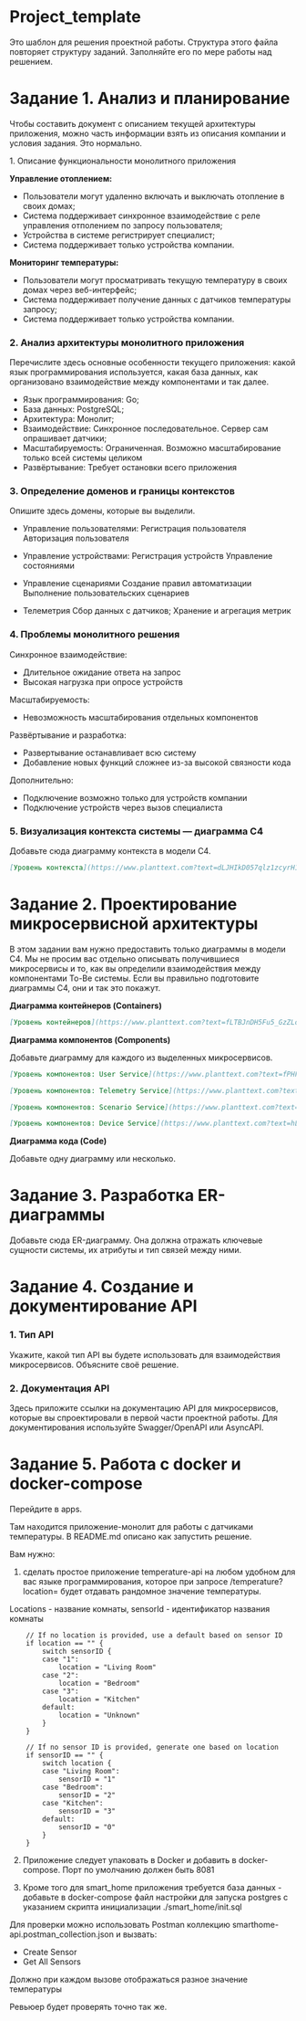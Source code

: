 # Project_template

Это шаблон для решения проектной работы. Структура этого файла повторяет структуру заданий. Заполняйте его по мере работы над решением.

# Задание 1. Анализ и планирование

<aside>

Чтобы составить документ с описанием текущей архитектуры приложения, можно часть информации взять из описания компании и условия задания. Это нормально.

</aside

### 1. Описание функциональности монолитного приложения

**Управление отоплением:**

- Пользователи могут удаленно включать и выключать отопление в своих домах;
- Система поддерживает синхронное взаимодействие с реле управления отполением по запросу пользователя;
- Устройства в системе регистрирует специалист;
- Система поддерживает только устройства компании.

**Мониторинг температуры:**

- Пользователи могут просматривать текущую температуру в своих домах через веб-интерфейс;
- Система поддерживает получение данных с датчиков температуры запросу;
- Система поддерживает только устройства компании.


### 2. Анализ архитектуры монолитного приложения

Перечислите здесь основные особенности текущего приложения: какой язык программирования используется, какая база данных, как организовано взаимодействие между компонентами и так далее.

- Язык программирования: Go;
- База данных: PostgreSQL;
- Архитектура: Монолит;
- Взаимодействие: Синхронное последовательное. Сервер сам опрашивает датчики;
- Масштабируемость: Ограниченная. Возможно масштабирование только всей системы целиком
- Развёртывание: Требует остановки всего приложения


### 3. Определение доменов и границы контекстов

Опишите здесь домены, которые вы выделили.

- Управление пользователями:
  Регистрация пользователя
  Авторизация пользователя
  
- Управление устройствами:
  Регистрация устройств
  Управление состояниями

- Управление сценариями
  Создание правил автоматизации
  Выполнение пользовательских сценариев

- Телеметрия
  Сбор данных с датчиков;
  Хранение и агрегация метрик


### **4. Проблемы монолитного решения**

Синхронное взаимодействие:
- Длительное ожидание ответа на запрос
- Высокая нагрузка при опросе устройств

Масштабируемость:
- Невозможность масштабирования отдельных компонентов

Развёртывание и разработка:
- Развертывание останавливает всю систему
- Добавление новых функций сложнее из-за высокой связности кода

Дополнительно:
- Подключение возможно только для устройств компании
- Подключение устройств через вызов специалиста


### 5. Визуализация контекста системы — диаграмма С4

Добавьте сюда диаграмму контекста в модели C4.

```markdown
[Уровень контекста](https://www.planttext.com?text=dLJHIkD057qlz1zcyrH1ySL74QNui6-Y7o111nJITacchBur5bIeM1H14TJLByX6WxMcyHVk_D6UEqbZK-CYKZgJtBbpphddNhBiATjLxOPJhVpORMuvxMqf5kiBy_M5pNghgUIUMgfMgXMrgnmfw9eI6ka3YcYeVUmZ2dHVq1CDAA17tS4QunS8BCZ4_vK6o0j4RSMR--dDCDQQTBrMizRsf3ihBBhZB7r2pzX3u34wtgt_d0dj0zOthx7k2Nh0mnjEUlJ2QXAAhPcSg65xAgMwHrAa3utQrnJ1-YGk44hC0hmXe4_r4KX6E3tzG9_WCM41MGOi6HQIAFfCuyO-n3LglsstiTE29Iod99F3j_3t4Gh1GC-w2yK70jiJYzPd2BFV4OVUJ2V2iHvcdvB8eWI56Jn5bkbCAcPpTK_LNEdO-ypwXoqlXUKoIs2DrlFSiu1rpbE8QWgXahllVXW9s7z9rrPjrxXomVt7xG5xcxhANUkOS5TtTCymNs5OOexhVkfGMMhtO-thqib6ij2BRnKoAunN2KOWDfmTHCCilLmGYs09us4jYBX1dczWWacWoIdC0IOkvZsyHLBUlB4lFZJ_rJqScG49fwQyNomr2vQmJBNf4Yo6Inz_gUXgPLasj_41-WS0)
```


# Задание 2. Проектирование микросервисной архитектуры

В этом задании вам нужно предоставить только диаграммы в модели C4. Мы не просим вас отдельно описывать получившиеся микросервисы и то, как вы определили взаимодействия между компонентами To-Be системы. Если вы правильно подготовите диаграммы C4, они и так это покажут.

**Диаграмма контейнеров (Containers)**

```markdown
[Уровень контейнеров](https://www.planttext.com?text=fLTBJnDH5Fu5_GzZLoNHi65f20h6XIw0wfeCxLKQsfbcEWKROzBIu2Cbe8P45YQAnBWjo6ZfO_eNxlr7ddFcTfvt2iKIojpNzttdSSyPbcgsRjdrIZbpfsGKolKYq-ulBymlBsmicuQjbmncBIgMAbNJO8QzcCdO9RlCD7uccjpb5zpX8t6WyJuCHc8FXbTyn1rlCPDPPLRDD7Br6hFkQbd-3MO7ue3_fQDTsW_Zx9GrJRHuJxHeE1GTZV-0Xp6iTFYLnYzXyp0xD-6fw3NROpg5FOvuotkyomSUG3PbNeCfbxu0hW_8X-8TcWMhXmbs5nvTv9SxZi3qo2Rkf4ZCv1iWhhBnqAmRHTrgv7Prgx9bWcjGb-g8zZgZmSUFIswNRMxerIhk_mpxp-_nCJYw1s9S_iSJn1qqSvtf1LlQ6oZhQg9D9xhWuC00c1n2x3fyA9cbu2WtXd03VdTA1HJy71wrl3T4eiScqPt5yT4TOsLaZu2ebw0fCaGC4QtGn0sfH1kDfUIx8hE1JabJAp13jqfcY2WlfsvArO8ima4NGv1YZStAhC9ign7YUJQPKn1X5WoyB28p05TYHe5NDhru53Vnr2T-dE9al8u8l6hMx9SMowyz9PgVPCqeYD0b3I47nFuqfBc42XckG4So0hFoAn2Il7xyGioHWC3JZPZLkNa0DxeFtjzNeIRL164EoTcBnnBoOrPNj6WCnz_18fPOP8_IhzLPdUMszHVREb6Ju_fOWR4ikV1pBZv8UCg51rMziCMq9tY297p4yWMC-tGKkE4RX5o0JxgmCAIwwFWN2alCNEQDNyyUlR9p5Ylh3SJwxXcTLcXIRYUU_4gTv0YTHS9fWmiJwJSRP8GqmDygitIxRb51FGxyfidwDwQ-XDDjqHGTeZq1Ap52pGcrQciRl36fZKwKTOSPHTEQLEGHRX9Dhvy1W4DZb4kUa1n1ZBs03x2Bz6Jx_4sysA1w67-5tRAThBEoxAkXjd02hlDJ6e90TAec8G7yex7o3jtOaVgx2iqf5HrG9we2h52X-WLfiES1pbDsZQaxTIWHPc69Qa_qZEdgKr898UD8GNIzjvCs99HAgOoXwXN2Uq58K8fs2cMaeixci1J3eixoAyKf9ZCMjiHrIxcgKh04I3hzje1n9B-OtAuaHCrLDFfhiYFMrwN894wi1SqOgYGBqKIAc1-gut2kkSeQHLSw51xLcyTCEBu7bKXVq40wzHvYeRw-rn0eSEDzTCPwCOKm9OR_THdWimJr0VwL-WS0)
```

**Диаграмма компонентов (Components)**

Добавьте диаграмму для каждого из выделенных микросервисов.

```markdown
[Уровень компонентов: User Service](https://www.planttext.com?text=fPHFQnD16CRlWNo7CQSMX5nw4f6sgOZYeIPw3jjai0kRtJ2xKOe8RJIAj90gdXKjuZKf2Vbdag_mpZVoUMUJxTHie-0Xcvq_x_FyvfcPtGuZHqMDcfVDt7BzYjUeId6ti9KlR9KBWHyvhY_LlRInMZtmfHzXB9k9tCYJWYxqCStealeqrMU2ncZyeZcUKzFLvC4xubaebIX9zSAjI2vERCgxGSElEkfeuwMZQeT18vItHOw-etXE4trA8q4zrinjYbVPZ119vGQcgd8OQwB6jiYX_I3W9rtG78GT44uOY8RK5uPleizeOD0xeEoZtGRvCBTvpMNl8FQf7h3OH_fyGp5-8_RR3yBekPAb9u-D-m_ZFRroxfdcL9_grZebGBo-bjC_h7OH4CClzYakSkhkic1d_o5FBjulFJLuNwXh0BiqW_cOEe8kTGiqFTtM7sZ8a0ECSuGpVSAOSJwsYTE83Y6sWp-JcmeyJofh2yxr6xCqFWr3_HP1m4c_mtixppl3XmG6GxQAk_yIpH_-bGhEKCG8yLiwHTf10DXxwaCS6yARlrWj44xiqx0IgPBr87IZG1qjaoqcFPRbLsWV8pQMMmOmvI1ra--ATHQMFl6pA3rhwnRvqYTCdm2xbwHau_DMfGYoL2om2Ww-6RFHs592ryYAuIg2LBGaUlg6mi620D7cqUmQjVIyRxGnm4lP56RuwDQQMxLwTVxZ2aChMR2DOUdz17uJzbXLtZezfwpBdHRScYyF-pxQsosmOpQpBVqgliw_0G00)
```

```markdown
[Уровень компонентов: Telemetry Service](https://www.planttext.com?text=bLHDQzj04BqR_1-sEjbGo2MdKaeIfvH-718xTwF8sqH4rfhLgiMKGkpWbf10MWZqraDBwTKn4VL7RF-5sN_KcPLiIuuToC6oTbVpthmtJzeAb2rLMFVokIUkxtXXZRFdfSsDqcQr97nbkpwNBrQTrHl2vxx2itnEkShZ37xhKvX03o8Owqi6GrpSmHIlOxFLfiDdx81xlCwLRB8AbnzSXnF2dAkw8qA_PijcuQCjwySY3FXJPi4lH9Z2I5_0WC4j0Lj5zYcVOsnUML0pu6eG0sFXFJ8BDry9QuOvmjyTHBgDhVVrbLNCGEuUfa1hXrJq7QuPAbcgX3uXxeb07KbUsNzdyF_WIJVMZaz4r3Sjn_f2TvXkcJMMVyL3igf7v9ypPZnAKk87jP_C9bLkDznCwVRUQoehlwmSc5v_metfzWOcg6u8NGOztS6kRlMLFaThEWp-uVcKHgnRitQpT0qf71u4hdz4PimNnayfF8_BbFih62ag8ts6ZaHpdzActMTS29Iy8G9N2TdCw2pFjrFKZnyCOpGNuYvpBwDpJGVmWyn2treOsHxUOr1IF13Dj2nGbuQr3lWlWhRN02xdPrr-M_gB4TyrsOrGOJQznHJ6ViX3NZYntv_OfjwyuqEaFsKc1nESutbYvO1mjXksSypPMwemTd_3v_hOPCUKOhjuHTDx9b1zV8amPGWmmBRQkDkFjP0b2MicLt2zqCnW4h-Cz9c9QAeujZFyZuZO4NuGrZ5q2TfgHvSDIlcx4KV-WIa-tC2RtPrIF9OjxjVm6_iV)
```

```markdown
[Уровень компонентов: Scenario Service](https://www.planttext.com?text=dLLTIzn057rVsFymtIU5WYy-bLBKjPIsFgZhkyJiL8FPP9aaBL8ATSL2gQ0jGjyALafVuzR5NMtYNvZvHprpayt76bih2zd99FUSSy-zSpFd-ORmWuvThpsm7DCEsfmzRixED6VNcwxZ6vR3nPEgPvskwt37nxDwpRTycpDvgjxBMFRbG4RgWCbBtFoMrxX6jDNJ3n-nbiaTGrWkQt7nsZAv1iYerXVSm6aROcVgZI4wMsxWyOUi8Ry3u5fUgKzonEIvncrCixVr6cDPv9INugvx2IxY9gaQs7lcwgiybTTG6qBjbHOdXtB0rAxwG3SX7WtL8TGF6zCbbiMDdAUzeO4-o-E9GApwccFPzVnDmLihIyJuW_YYZ8sSkL87ye9C2-7FGD-hNJWtLFjLg13phkJNVsIT6gQJIMkN1njTgnWul_nS1wq-RQsHz6_oZCIVoHWgBsN8P5_jG_QvEbGVIIoo2CdI6FhZH6gPp1JSy2tN0M0pNPAlmhLjBWgbEK7y1QeS9aRDuFOCo_WljHgRKsQqZS0njm2vH8jgjYzeAgf4eJHt0VU5jRd91I3MabKr_4thL8z0V-4tI0xCJV2iC89tNS_oNR5JhCzgjbjWckolgYGOqzsZkLQvFL7-GdtkKm9rE4v3G-TWrQd8hxfT4BKB-z7yiA9NOi7fmnPBDKHuwtR2d3OhoYsiFn7MIzZk1bq2pVefKQ_sz56z4Ke7UxBAePvOjpb_Pro2ZDGUf0_7uu8I6ELMbEV3FUVLT05Y9U01dzesNcqR54yzUwcpOdJKKJJCWAGfHXfdlckOMvozr17KcKTuJ-lUfz28IepvrwUPCSIKnI01m0YoUjY582r0-vIovcTD7XUAHZOZK7zao6IOleV_WMOrNSSBEZYBATJOv2oH4yIH1vG6SSVekeYyrZMW4iQPh52ZTeNR3imSjRBF9XmlDDrCCYRBVV-FJWJ4YyM5fcQir-QuqyR7-Wy0)
```

```markdown
[Уровень компонентов: Device Service](https://www.planttext.com?text=hLPTQnD157qFv3-CUMf1w4kVHAGsAQBqeJRYQzWcGrtOx8RTJJM8qAHKaHQ38kY3MBM8hsdDOjeqwL-uyu-yTsO_qzaIYo_P-M3EkNFkkNUoulc6wxURLh5moxJhLhl1sTtoyb9vkLPsRDymRUxUq-qrMuxDRH_tYWNVz2tEu5ZimXHE8O29E6HmZfCBkCJVYLpgqUOTLk4xPfspAdVfIyTZejggqxORXjjPU6wupMTEs-EtMGb-uF5B68i3E6Cm9DJI8djPB30MdrneIDIQfr3nL9QcX2iF7Fg5OxZ4E0SOvvZ2WX44JEo9hkZ9yCzeX9i3Z7rKMiomLBOYdiOMGRs7ZvgZnBBXUFwsowkFroNdJyauYVdm5ZITY0EnhqD0sbSPPUQyNoWBXHpc9pfejCpaqFsDXtHWSwtwH8Rt5KvaW2SmHVfp630u5ViOpr3qnLiOOP3m1_T9kAdeKXwLCcaYbs-RdkyQlkdO19wQIWLTnxAucqh4DvJZDuAhom_4QnptSzJ8Kbc8Z0Zh-D53VqU_Z6IWvnf09aqv5eTuAVBh01S3dFUlCjMTPjEm6uXPLYCzdqP0vNxAyl0gx0wt6uuR9kMfdEY1FykwGPtI2dLp_SfKzL6Hg5gyIXtwmUKjnpDzn-qajjYCrr8H744WTb5AcQUmZYVa0kG_p1WvubA_czpAU6_67dDd7mOHBY5cKJ8omb7KVl1BAL16HLa2YJJ2qLIDyX5rwi0dihuCzK0A7OXUwk8vxUDwDK87exfan3tn9cb5tT2xyWgvnK202aGRyY-4wCqNwlM19WMWP50TW24UUdo41NGX8qz5hpIUYZuj9JL5m35ODd7_4LWh1bOdMPOwFXwUEtlP3doZteyerOxdysPjxGLrICleHDuVI-RPjoYd1EHRH2U_o0fKbvYLv9ghf89GqXFMXwHLbABw2UIyAxsJ8nTES9roDDEQiFteMvDyi8i5IbGwyKaaIHLe71lnKSyUObMCnRkeN6XPr-35NloyQNZZDDn4p1bSZTyoBadLuP9wGl-vZo3CeyfgcHYBXHMy1_vP-mi0)
```

**Диаграмма кода (Code)**

Добавьте одну диаграмму или несколько.

# Задание 3. Разработка ER-диаграммы

Добавьте сюда ER-диаграмму. Она должна отражать ключевые сущности системы, их атрибуты и тип связей между ними.

# Задание 4. Создание и документирование API

### 1. Тип API

Укажите, какой тип API вы будете использовать для взаимодействия микросервисов. Объясните своё решение.

### 2. Документация API

Здесь приложите ссылки на документацию API для микросервисов, которые вы спроектировали в первой части проектной работы. Для документирования используйте Swagger/OpenAPI или AsyncAPI.

# Задание 5. Работа с docker и docker-compose

Перейдите в apps.

Там находится приложение-монолит для работы с датчиками температуры. В README.md описано как запустить решение.

Вам нужно:

1) сделать простое приложение temperature-api на любом удобном для вас языке программирования, которое при запросе /temperature?location= будет отдавать рандомное значение температуры.

Locations - название комнаты, sensorId - идентификатор названия комнаты

```
	// If no location is provided, use a default based on sensor ID
	if location == "" {
		switch sensorID {
		case "1":
			location = "Living Room"
		case "2":
			location = "Bedroom"
		case "3":
			location = "Kitchen"
		default:
			location = "Unknown"
		}
	}

	// If no sensor ID is provided, generate one based on location
	if sensorID == "" {
		switch location {
		case "Living Room":
			sensorID = "1"
		case "Bedroom":
			sensorID = "2"
		case "Kitchen":
			sensorID = "3"
		default:
			sensorID = "0"
		}
	}
```

2) Приложение следует упаковать в Docker и добавить в docker-compose. Порт по умолчанию должен быть 8081

3) Кроме того для smart_home приложения требуется база данных - добавьте в docker-compose файл настройки для запуска postgres с указанием скрипта инициализации ./smart_home/init.sql

Для проверки можно использовать Postman коллекцию smarthome-api.postman_collection.json и вызвать:

- Create Sensor
- Get All Sensors

Должно при каждом вызове отображаться разное значение температуры

Ревьюер будет проверять точно так же.


